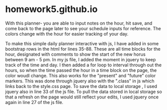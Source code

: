 # homework5.github.io
With this planner- you are able to input notes on the hour, hit save, and come back to the page later to see your schedule inputs for reference. 
The colors change with the hour for easier tracking of your day.

To make this simple daily planner interactive with js, I have added in some bootstrap rows in the html for lines 35-88.
These are all time blocks for the hour, designated with comments to show the start of the new horus between 9 am - 5 pm. 
In my js file, I added the moment in jquery to keep track of the time and day. 
I then added a for loop to interval through out the hours, so when the time passed the hour in a time block on the page, the color woudl change. This also works for the "present" and "future" color markers. This was done through jquery also with the ".class" in js which links back to the style.css page. 
To save the data to local storage , I used jquery also in line 33 of the js file. 
To pull the data stored in local storage so that a refresh on the page would still reflect your edits, I used jquery once again in line 27 of the js file.
